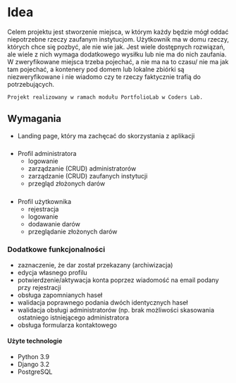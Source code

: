 # Idea

Celem projektu jest stworzenie miejsca, w którym każdy będzie mógł oddać
niepotrzebne rzeczy zaufanym instytucjom. Użytkownik ma w domu rzeczy, których
chce się pozbyć, ale nie wie jak. Jest wiele dostępnych rozwiązań, ale wiele z
nich wymaga dodatkowego wysiłku lub nie ma do nich zaufania. W zweryfikowane
miejsca trzeba pojechać, a nie ma na to czasu/ nie ma jak tam pojechać, a
kontenery pod domem lub lokalne zbiórki są niezweryfikowane i nie wiadomo czy te
rzeczy faktycznie trafią do potrzebujących.

    Projekt realizowany w ramach modułu PortfolioLab w Coders Lab.

## Wymagania

* Landing page, który ma zachęcać do skorzystania z aplikacji

#####

* Profil administratora
    * logowanie
    * zarządzanie (CRUD) administratorów
    * zarządzanie (CRUD) zaufanych instytucji
    * przegląd złożonych darów

#####     

* Profil użytkownika
    * rejestracja
    * logowanie
    * dodawanie darów
    * przeglądanie złożonych darów

### Dodatkowe funkcjonalności

* zaznaczenie, że dar został przekazany (archiwizacja)
* edycja własnego profilu
* potwierdzenie/aktywacja konta poprzez wiadomość na email podany przy
  rejestracji
* obsługa zapomnianych haseł
* walidacja poprawnego podania dwóch identycznych haseł
* walidacja obsługi administratorów (np. brak możliwości skasowania ostatniego
  istniejącego administratora
* obsługa formularza kontaktowego

#### Użyte technologie

* Python 3.9
* Django 3.2
* PostgreSQL
